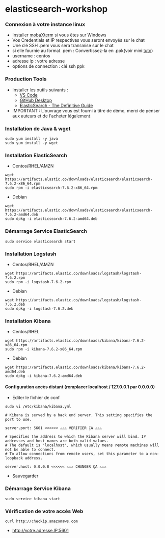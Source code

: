 # elasticsearch-workshop

### Connexion à votre instance linux

- Installer [mobaXterm](https://download.mobatek.net/2022020030522248/MobaXterm_Portable_v20.2.zip) si vous êtes sur Windows
- Vos Credentials et IP respectives vous seront envoyés sur le chat
- Une clé SSH .pem vous sera transmise sur le chat
- si elle fournie au format .pem : 
	Convertissez-la en .ppk(voir mini [tuto](https://stackoverflow.com/questions/3190667/convert-pem-to-ppk-file-format))
- username : centos
- adresse ip : votre adresse
- options de connection : clé ssh ppk
	
### Production Tools

- Installer les outils suivants : 
	- [VS Code](https://code.visualstudio.com/download)
	- [GitHub Desktop](https://help.github.com/en/desktop/getting-started-with-github-desktop/installing-github-desktop)
	- [ElasticSearch - The Definitive Guide ](https://drive.google.com/open?id=1dtJhgRiVfaTrqpDqi4MA4HRK5K2iWSr6)
- IMPORTANT : L'ouvrage vous est fourni à titre de démo, merci de penser aux auteurs et de l'acheter légalement

### Installation de Java & wget
```
sudo yum install -y java
sudo yum install -y wget
```

### Installation ElasticSearch

- Centos/RHEL/AMZN
```
wget https://artifacts.elastic.co/downloads/elasticsearch/elasticsearch-7.6.2-x86_64.rpm
sudo rpm -i elasticsearch-7.6.2-x86_64.rpm
```
- Debian
```
wget https://artifacts.elastic.co/downloads/elasticsearch/elasticsearch-7.6.2-amd64.deb 
sudo dpkg -i elasticsearch-7.6.2-amd64.deb
```

### Démarrage Service ElasticSearch
```
sudo service elasticsearch start
```

### Installation Logstash
- Centos/RHEL/AMZN
```
wget https://artifacts.elastic.co/downloads/logstash/logstash-7.6.2.rpm
sudo rpm -i logstash-7.6.2.rpm
```
- Debian
```
wget https://artifacts.elastic.co/downloads/logstash/logstash-7.6.2.deb
sudo dpkg -i logstash-7.6.2.deb
```

### Installation Kibana
- Centos/RHEL
```
wget https://artifacts.elastic.co/downloads/kibana/kibana-7.6.2-x86_64.rpm
sudo rpm -i kibana-7.6.2-x86_64.rpm
```
- Debian
```
wget https://artifacts.elastic.co/downloads/kibana/kibana-7.6.2-amd64.deb
sudo dpkg -i kibana-7.6.2-amd64.deb
```

#### Configuration accès distant (remplacer localhost / 127.0.0.1 par 0.0.0.0) 

- Editer le fichier de conf
```
sudo vi /etc/kibana/kibana.yml
``` 
```
# Kibana is served by a back end server. This setting specifies the port to use.

server.port: 5601 <<<<<< ⚠⚠⚠ VERIFIER ÇA ⚠⚠⚠

# Specifies the address to which the Kibana server will bind. IP addresses and host names are both valid values.
# The default is 'localhost', which usually means remote machines will not be able to connect.
# To allow connections from remote users, set this parameter to a non-loopback address.

server.host: 0.0.0.0 <<<<<< ⚠⚠⚠ CHANGER ÇA ⚠⚠⚠
```

- Sauvegarder

### Démarrage Service Kibana
```
sudo service kibana start
```

### Vérification de votre accès Web

```
curl http://checkip.amazonaws.com
```

- http://votre.adresse.IP:5601
